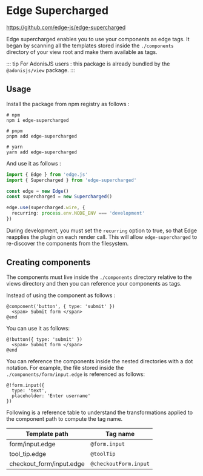 # Edge Supercharged

https://github.com/edge-js/edge-supercharged

Edge supercharged enables you to use your components as edge tags. It began by scanning all the templates stored inside the `./components` directory of your view root and make them available as tags.

::: tip 
For AdonisJS users : this package is already bundled by the `@adonisjs/view` package.
:::

## Usage

Install the package from npm registry as follows :
```
# npm
npm i edge-supercharged

# pnpm
pnpm add edge-supercharged

# yarn
yarn add edge-supercharged
```

And use it as follows :
```ts
import { Edge } from 'edge.js'
import { Supercharged } from 'edge-supercharged'

const edge = new Edge()
const supercharged = new Supercharged()

edge.use(supercharged.wire, {
  recurring: process.env.NODE_ENV === 'development'
})
```

During development, you must set the `recurring` option to true, so that Edge reapplies the plugin on each render call. This will allow `edge-supercharged` to re-discover the components from the filesystem.

## Creating components 

The components must live inside the `./components` directory relative to the views directory and then you can reference your components as tags.

Instead of using the component as follows :
```edge
@component('button', { type: 'submit' })
  <span> Submit form </span>
@end
```

You can use it as follows:
```edge
@!button({ type: 'submit' })
  <span> Submit form </span>
@end
```

You can reference the components inside the nested directories with a dot notation. For example, the file stored inside the `./components/form/input.edge` is referenced as follows:

```edge
@!form.input({
  type: 'text',
  placeholder: 'Enter username'
})
```

Following is a reference table to understand the transformations applied to the component path to compute the tag name.

| Template path | Tag name |
|---------------|-----------|
| form/input.edge | `@form.input` |
| tool_tip.edge | `@toolTip` |
| checkout_form/input.edge | `@checkoutForm.input` |

